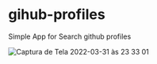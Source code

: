# gihub-profiles

Simple App for Search github profiles


![Captura de Tela 2022-03-31 às 23 33 01](https://user-images.githubusercontent.com/40405334/161183726-199bbd3f-644b-47d7-b30e-b3b7e5354ab3.png)
